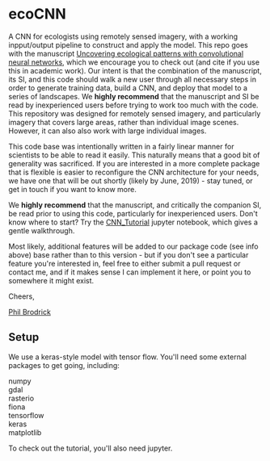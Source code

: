 # ecoCNN
A CNN for ecologists using remotely sensed imagery, with a working inpput/output pipeline to construct and apply the model.  This repo goes with the manuscript [Uncovering ecological patterns with convolutional neural networks](https://www.sciencedirect.com/science/article/pii/S0169534719300862?via%3Dihub), which we encourage you to check out (and cite if you use this in academic work).  Our intent is that the combination of the manuscript, its SI, and this code should walk a new user through all necessary steps in order to generate training data, build a CNN, and deploy that model to a series of landscapes.  We **highly recommend** that the manuscript and SI be read by inexperienced users before trying to work too much with the code.  This repository was designed for remotely sensed imagery, and particularly imagery that covers large areas, rather than individual image scenes.  However, it can also  also work with large individual images.

This code base was intentionally written in a fairly linear manner for scientists to be able to read it easily.  This naturally means that a good bit of generality was sacrificed.  If you are interested in a more complete package that is flexible is easier to reconfigure the CNN architecture for your needs, we have one that will be out shortly (likely by June, 2019) - stay tuned, or get in touch if you want to know more.

We **highly recommend** that the manuscript, and critically the companion SI, be read prior to using this code, particularly for inexperienced users.  Don't know where to start?  Try the [CNN_Tutorial](https://github.com/pgbrodrick/ecoCNN/blob/master/CNN_Tutorial.ipynb) jupyter notebook, which gives a gentle walkthrough. 

Most likely, additional features will be added to our package code (see info above) base rather than to this version - but if you don't see a particular feature you're interested in, feel free to either submit a pull request or contact me, and if it makes sense I can implement it here, or point you to somewhere it might exist.

Cheers,

[Phil Brodrick](https://www.philbrodrick.com)


## Setup

We use a keras-style model with tensor flow.  You'll need some external packages to get going, including:

numpy<br />
gdal<br />
rasterio<br />
fiona<br />
tensorflow<br />
keras<br />
matplotlib<br />

To check out the tutorial, you'll also need jupyter.
